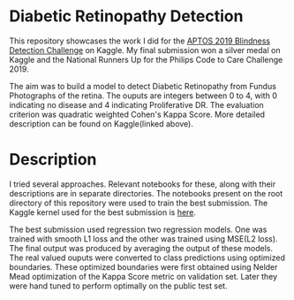 # Diabetic Retinopathy Detection

This repository showcases the work I did for the [APTOS 2019 Blindness Detection Challenge](https://www.kaggle.com/c/aptos2019-blindness-detection/) on Kaggle. My final submission won a silver medal on Kaggle and the National Runners Up for the Philips Code to Care Challenge 2019.

The aim was to build a model to detect Diabetic Retinopathy from Fundus Photographs of the retina. The ouputs are integers between 0 to 4, with 0 indicating no disease and 4 indicating Proliferative DR. The evaluation criterion was quadratic weighted Cohen's Kappa Score. More detailed description can be found on Kaggle(linked above).


# Description

I tried several approaches. Relevant notebooks for these, along with their descriptions are in separate directories. The notebooks present on the root directory of this repository were used to train the best submission. The Kaggle kernel used for the best submission is [here](https://www.kaggle.com/atmadeepb/best-submission).

The best submission used regression two regression models. One was trained with smooth L1 loss and the other was trained using MSE(L2 loss). The final output was produced by averaging the output of these models. The real valued ouputs were converted to class predictions using optimized boundaries. These optimized boundaries were first obtained using Nelder Mead optimization of the Kappa Score metric on validation set. Later they were hand tuned to perform optimally on the public test set.
